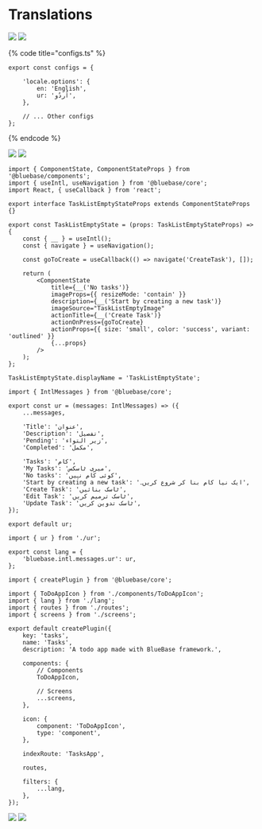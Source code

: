 # Translations



![](<../../.gitbook/assets/Screenshot 2022-04-24 at 11.35.58 PM.png>) ![](<../../.gitbook/assets/Screenshot 2022-04-24 at 11.36.21 PM.png>)

{% code title="configs.ts" %}
```
export const configs = {

	'locale.options': {
		en: 'English',
		ur: 'اُردُو',
	},

	// ... Other configs
};
```
{% endcode %}

![](<../../.gitbook/assets/Screenshot 2022-04-24 at 11.35.26 PM.png>) ![](<../../.gitbook/assets/Screenshot 2022-04-24 at 11.35.29 PM.png>)



```
import { ComponentState, ComponentStateProps } from '@bluebase/components';
import { useIntl, useNavigation } from '@bluebase/core';
import React, { useCallback } from 'react';

export interface TaskListEmptyStateProps extends ComponentStateProps {}

export const TaskListEmptyState = (props: TaskListEmptyStateProps) => {
	const { __ } = useIntl();
	const { navigate } = useNavigation();

	const goToCreate = useCallback(() => navigate('CreateTask'), []);

	return (
		<ComponentState
			title={__('No tasks')}
			imageProps={{ resizeMode: 'contain' }}
			description={__('Start by creating a new task')}
			imageSource="TaskListEmptyImage"
			actionTitle={__('Create Task')}
			actionOnPress={goToCreate}
			actionProps={{ size: 'small', color: 'success', variant: 'outlined' }}
			{...props}
		/>
	);
};

TaskListEmptyState.displayName = 'TaskListEmptyState';
```

```
import { IntlMessages } from '@bluebase/core';

export const ur = (messages: IntlMessages) => ({
	...messages,

	'Title': 'عنوان',
	'Description': 'تفصیل',
	'Pending': 'زیر التواء',
	'Completed': 'مکمل',

	'Tasks': 'کام',
	'My Tasks': 'میری ٹاسکس',
	'No tasks': 'کوئی کام نہیں',
	'Start by creating a new task': 'ایک نیا کام بنا کر شروع کریں۔',
	'Create Task': 'ٹاسک بنائیں',
	'Edit Task': 'ٹاسک ترمیم کریں',
	'Update Task': 'ٹاسک تدوین کریں',
});

export default ur;
```

```
import { ur } from './ur';

export const lang = {
	'bluebase.intl.messages.ur': ur,
};

```

```
import { createPlugin } from '@bluebase/core';

import { ToDoAppIcon } from './components/ToDoAppIcon';
import { lang } from './lang';
import { routes } from './routes';
import { screens } from './screens';

export default createPlugin({
	key: 'tasks',
	name: 'Tasks',
	description: 'A todo app made with BlueBase framework.',

	components: {
		// Components
		ToDoAppIcon,

		// Screens
		...screens,
	},

	icon: {
		component: 'ToDoAppIcon',
		type: 'component',
	},

	indexRoute: 'TasksApp',

	routes,

	filters: {
		...lang,
	},
});

```

![](<../../.gitbook/assets/Screenshot 2022-04-24 at 11.36.42 PM.png>) ![](<../../.gitbook/assets/Screenshot 2022-04-24 at 11.36.53 PM.png>)
